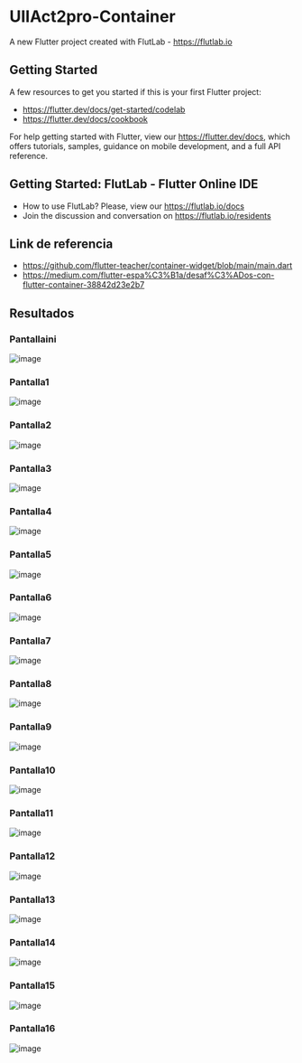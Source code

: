 # UIIAct2pro-Container

A new Flutter project created with FlutLab - https://flutlab.io

## Getting Started

A few resources to get you started if this is your first Flutter project:

- https://flutter.dev/docs/get-started/codelab
- https://flutter.dev/docs/cookbook

For help getting started with Flutter, view our
https://flutter.dev/docs, which offers tutorials,
samples, guidance on mobile development, and a full API reference.

## Getting Started: FlutLab - Flutter Online IDE

- How to use FlutLab? Please, view our https://flutlab.io/docs
- Join the discussion and conversation on https://flutlab.io/residents

## Link de referencia
- https://github.com/flutter-teacher/container-widget/blob/main/main.dart
- https://medium.com/flutter-espa%C3%B1a/desaf%C3%ADos-con-flutter-container-38842d23e2b7

## Resultados
### Pantallaini
![image](https://github.com/BerthaAreliFuentesRodriguez/UIIAct2pro-Container/assets/143548448/4e668543-c651-4fca-81ca-16799c48ed70)

### Pantalla1
![image](https://github.com/BerthaAreliFuentesRodriguez/UIIAct2pro-Container/assets/143548448/a59fa44c-833a-42fc-860a-e317c261c0ce)

### Pantalla2
![image](https://github.com/BerthaAreliFuentesRodriguez/UIIAct2pro-Container/assets/143548448/ddb69305-a309-4462-a5c7-27ec59c32bd9)

### Pantalla3
![image](https://github.com/BerthaAreliFuentesRodriguez/UIIAct2pro-Container/assets/143548448/d13c967d-98f4-4e4f-844e-c7fe624830ac)

### Pantalla4
![image](https://github.com/BerthaAreliFuentesRodriguez/UIIAct2pro-Container/assets/143548448/386f300e-b48b-4192-bf60-ecb348aa369f)

### Pantalla5
![image](https://github.com/BerthaAreliFuentesRodriguez/UIIAct2pro-Container/assets/143548448/b42ec8b6-b49d-4e7f-8593-5bf91d72226c)

### Pantalla6
![image](https://github.com/BerthaAreliFuentesRodriguez/UIIAct2pro-Container/assets/143548448/1f87a743-a4bf-4d9a-b351-0984f5d3c32b)

### Pantalla7
![image](https://github.com/BerthaAreliFuentesRodriguez/UIIAct2pro-Container/assets/143548448/3a06e019-3798-4148-95b3-f3e023b3fefd)

### Pantalla8
![image](https://github.com/BerthaAreliFuentesRodriguez/UIIAct2pro-Container/assets/143548448/d4dc09ff-1699-436e-a0eb-d7af5cd062dd)

### Pantalla9
![image](https://github.com/BerthaAreliFuentesRodriguez/UIIAct2pro-Container/assets/143548448/28616c9f-5f5c-40a4-be74-62e294f5cb00)

### Pantalla10
![image](https://github.com/BerthaAreliFuentesRodriguez/UIIAct2pro-Container/assets/143548448/8bc16a9b-1e83-4b24-b79f-723fa21af559)

### Pantalla11
![image](https://github.com/BerthaAreliFuentesRodriguez/UIIAct2pro-Container/assets/143548448/5ee527f2-c73c-4a6c-9933-e1601975f8f5)

### Pantalla12
![image](https://github.com/BerthaAreliFuentesRodriguez/UIIAct2pro-Container/assets/143548448/53b78a13-a610-4270-9983-d77dd7a78006)

### Pantalla13
![image](https://github.com/BerthaAreliFuentesRodriguez/UIIAct2pro-Container/assets/143548448/99e3fef9-d939-4e90-8e05-3797df8eee13)

### Pantalla14
![image](https://github.com/BerthaAreliFuentesRodriguez/UIIAct2pro-Container/assets/143548448/e08b41fc-85d7-4094-9b33-c49b843849ab)

### Pantalla15
![image](https://github.com/BerthaAreliFuentesRodriguez/UIIAct2pro-Container/assets/143548448/8c7b1207-8070-4715-a052-b6d6ee01aab6)

### Pantalla16
![image](https://github.com/BerthaAreliFuentesRodriguez/UIIAct2pro-Container/assets/143548448/675c9b50-ceca-4a45-bfeb-304d154e01ba)
